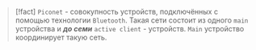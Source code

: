 
> [!fact] 
> `Piconet` - совокупность устройств, подключённых с помощью технологии `Bluetooth`. Такая сети состоит из одного `main` устройства и ***до семи*** `active client` - устройств.
> `Main` устройство координирует такую сеть.


